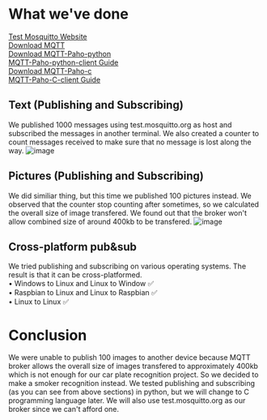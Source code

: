 # **What we've done**
[Test Mosquitto Website](https://test.mosquitto.org/) <br/>
[Download MQTT](https://mosquitto.org/download/) <br/>
[Download MQTT-Paho-python](https://github.com/eclipse/paho.mqtt.python) <br/>
[MQTT-Paho-python-client Guide](http://www.steves-internet-guide.com/into-mqtt-python-client/) <br/>
[Download MQTT-Paho-c](https://github.com/eclipse/paho.mqtt.c) <br/>
[MQTT-Paho-C-client Guide](https://www.alibabacloud.com/help/doc-detail/146611.htm)

## Text (Publishing and Subscribing)
We published 1000 messages using test.mosquitto.org as host and subscribed the messages in another terminal. We also created a counter to count messages received to make sure that no message is lost along the way.
![image](https://user-images.githubusercontent.com/87508144/132022442-01ccf664-9392-455c-b449-cbac216c5072.png)

## Pictures (Publishing and Subscribing) 
We did similiar thing, but this time we published 100 pictures instead. We observed that the counter stop counting after sometimes, so we calculated the overall size of image transfered. We found out that the broker won't allow combined size of around 400kb to be transfered.
![image](https://user-images.githubusercontent.com/87508144/133457337-0595e407-e394-4c31-bfaa-6612f3afa088.png)


## Cross-platform pub&sub
We tried publishing and subscribing on various operating systems. The result is that it can be cross-platformed. <br/>
• Windows to Linux and Linux to Window ✅<br/>
• Raspbian to Linux and Linux to Raspbian ✅<br/>
• Linux to Linux  ✅<br/>
 
# Conclusion
We were unable to publish 100 images to another device because MQTT broker allows the overall size of images transfered to approximately 400kb which is not enough for our car plate recognition project. So we decided to make a smoker recognition instead. We tested publishing and subscribing (as you can see from above sections) in python, but we will change to C programming language later. We will also use test.mosquitto.org as our broker since we can't afford one. 

